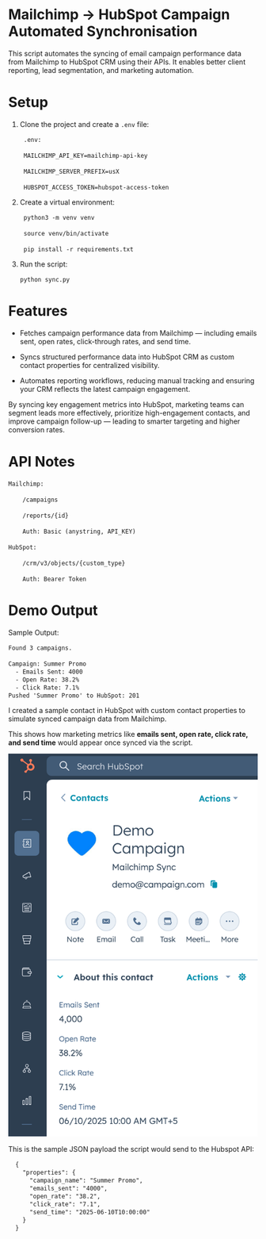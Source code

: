 # Mailchimp → HubSpot Campaign Automated Synchronisation

This script automates the syncing of email campaign performance data from Mailchimp to HubSpot CRM using their APIs. It enables better client reporting, lead segmentation, and marketing automation.

# Setup

1. Clone the project and create a `.env` file:
   
        .env:
       
        MAILCHIMP_API_KEY=mailchimp-api-key
       
        MAILCHIMP_SERVER_PREFIX=usX
       
        HUBSPOT_ACCESS_TOKEN=hubspot-access-token

2. Create a virtual environment:
   
        python3 -m venv venv
       
        source venv/bin/activate
       
        pip install -r requirements.txt

3. Run the script:

       python sync.py

# Features

- Fetches campaign performance data from Mailchimp — including emails sent, open rates, click-through rates, and send time.

- Syncs structured performance data into HubSpot CRM as custom contact properties for centralized visibility.

- Automates reporting workflows, reducing manual tracking and ensuring your CRM reflects the latest campaign engagement.

By syncing key engagement metrics into HubSpot, marketing teams can segment leads more effectively, prioritize high-engagement contacts, and improve campaign follow-up — leading to smarter targeting and higher conversion rates.



# API Notes

    Mailchimp:

        /campaigns

        /reports/{id}

        Auth: Basic (anystring, API_KEY)

    HubSpot:

        /crm/v3/objects/{custom_type}

        Auth: Bearer Token

# Demo Output

Sample Output:

    Found 3 campaigns.

    Campaign: Summer Promo
      - Emails Sent: 4000
      - Open Rate: 38.2%
      - Click Rate: 7.1%
    Pushed 'Summer Promo' to HubSpot: 201

I created a sample contact in HubSpot with custom contact properties to simulate synced campaign data from Mailchimp.

This shows how marketing metrics like **emails sent, open rate, click rate, and send time** would appear once synced via the script.

![Alt text](<Screenshot 2025-06-16 at 02-54-06 Demo Campaign.png>)

This is the sample JSON payload the script would send to the Hubspot API:
   
      {
        "properties": {
          "campaign_name": "Summer Promo",
          "emails_sent": "4000",
          "open_rate": "38.2",
          "click_rate": "7.1",
          "send_time": "2025-06-10T10:00:00"
        }
      }

